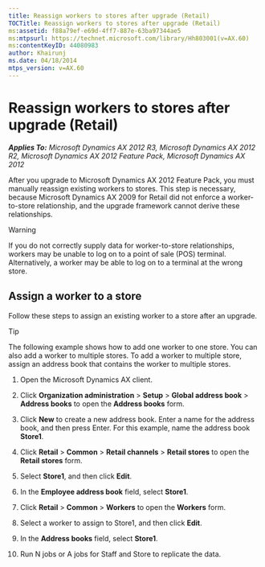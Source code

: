 ```yaml
---
title: Reassign workers to stores after upgrade (Retail)
TOCTitle: Reassign workers to stores after upgrade (Retail)
ms:assetid: f88a79ef-e69d-4ff7-887e-63ba97344ae5
ms:mtpsurl: https://technet.microsoft.com/library/Hh803001(v=AX.60)
ms:contentKeyID: 44080983
author: Khairunj
ms.date: 04/18/2014
mtps_version: v=AX.60
---
```


# Reassign workers to stores after upgrade (Retail) 


_**Applies To:** Microsoft Dynamics AX 2012 R3, Microsoft Dynamics AX 2012 R2, Microsoft Dynamics AX 2012 Feature Pack, Microsoft Dynamics AX 2012_

After you upgrade to Microsoft Dynamics AX 2012 Feature Pack, you must manually reassign existing workers to stores. This step is necessary, because Microsoft Dynamics AX 2009 for Retail did not enforce a worker-to-store relationship, and the upgrade framework cannot derive these relationships.


> [!WARNING]
> <P>If you do not correctly supply data for worker-to-store relationships, workers may be unable to log on to a point of sale (POS) terminal. Alternatively, a worker may be able to log on to a terminal at the wrong store.</P>



## Assign a worker to a store

Follow these steps to assign an existing worker to a store after an upgrade.


> [!TIP]
> <P>The following example shows how to add one worker to one store. You can also add a worker to multiple stores. To add a worker to multiple store, assign an address book that contains the worker to multiple stores.</P>



1.  Open the Microsoft Dynamics AX client.

2.  Click **Organization administration** \> **Setup** \> **Global address book** \> **Address books** to open the **Address books** form.

3.  Click **New** to create a new address book. Enter a name for the address book, and then press Enter. For this example, name the address book **Store1**.

4.  Click **Retail** \> **Common** \> **Retail channels** \> **Retail stores** to open the **Retail stores** form.

5.  Select **Store1**, and then click **Edit**.

6.  In the **Employee address book** field, select **Store1**.

7.  Click **Retail** \> **Common** \> **Workers** to open the **Workers** form.

8.  Select a worker to assign to Store1, and then click **Edit**.

9.  In the **Address books** field, select **Store1**.

10. Run N jobs or A jobs for Staff and Store to replicate the data.

  


